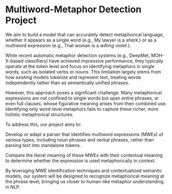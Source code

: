 # Multiword-Metaphor Detection Project

We aim to build a model that can accurately detect metaphorical language, whether it appears as a single word (e.g., My lawyer is a *shark*.) or as a multiword expression (e.g., That woman is a *wilting violet*.).

While recent automatic metaphor detection systems (e.g., DeepMet, MOH-X-based classifiers) have achieved impressive performance, they typically operate at the token level and focus on identifying metaphors in single words, such as isolated verbs or nouns. This limitation largely stems from how existing models tokenize and represent text, treating words independently rather than as semantically unified phrases.

However, this approach poses a significant challenge. Many metaphorical expressions are not confined to single words but span entire phrases, or even full clauses, whose figurative meaning arises from their combined use. Identifying only word-level metaphors fails to capture these richer, more holistic metaphorical structures.

To address this, our project aims to:

Develop or adapt a parser that identifies multiword expressions (MWEs) of various types, including noun phrases and verbal phrases, rather than parsing text into standalone tokens.

Compare the literal meaning of these MWEs with their contextual meaning to determine whether the expression is used metaphorically in context.

By leveraging MWE identification techniques and contextualized semantic models, our system will be designed to recognize metaphorical meaning at the phrase level, bringing us closer to human-like metaphor understanding in NLP.


